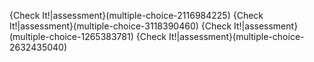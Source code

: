 {Check It!|assessment}(multiple-choice-2116984225)
{Check It!|assessment}(multiple-choice-3118390460)
{Check It!|assessment}(multiple-choice-1265383781)
{Check It!|assessment}(multiple-choice-2632435040)
